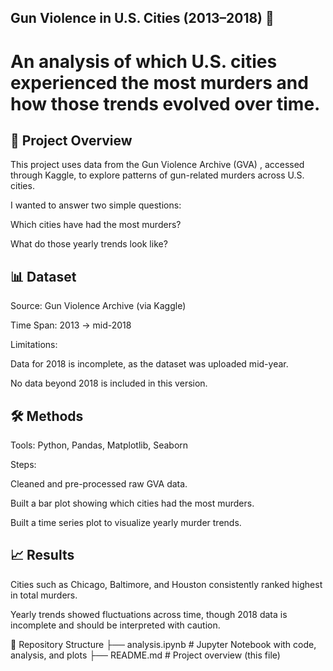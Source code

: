 ## Gun Violence in U.S. Cities (2013–2018) 🔫

# An analysis of which U.S. cities experienced the most murders and how those trends evolved over time.


## 📖 Project Overview

This project uses data from the Gun Violence Archive (GVA)
, accessed through Kaggle, to explore patterns of gun-related murders across U.S. cities.

I wanted to answer two simple questions:

Which cities have had the most murders?

What do those yearly trends look like?

## 📊 Dataset

Source: Gun Violence Archive (via Kaggle)

Time Span: 2013 → mid-2018

Limitations:

Data for 2018 is incomplete, as the dataset was uploaded mid-year.

No data beyond 2018 is included in this version.

## 🛠️ Methods

Tools: Python, Pandas, Matplotlib, Seaborn

Steps:

Cleaned and pre-processed raw GVA data.

Built a bar plot showing which cities had the most murders.

Built a time series plot to visualize yearly murder trends.

## 📈 Results

Cities such as Chicago, Baltimore, and Houston consistently ranked highest in total murders.

Yearly trends showed fluctuations across time, though 2018 data is incomplete and should be interpreted with caution.

📂 Repository Structure
├── analysis.ipynb   # Jupyter Notebook with code, analysis, and plots
├── README.md        # Project overview (this file)



